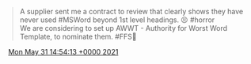 > A supplier sent me a contract to review that clearly shows they have never used \#MSWord beyond 1st level headings\. 😣 \#horror  
> We are considering to set up AWWT \- Authority for Worst Word Template, to nominate them\. \#FFS🤬

<img src="../../media/tweet.ico" width="12" /> [Mon May 31 14:54:13 +0000 2021](https://twitter.com/DromerDenker/status/1399378691663278082)
